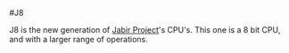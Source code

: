 #J8

J8 is the new generation of [Jabir Project](http://jabirproject.org)'s CPU's. This one is a 8 bit CPU, and with a larger range of operations. 
